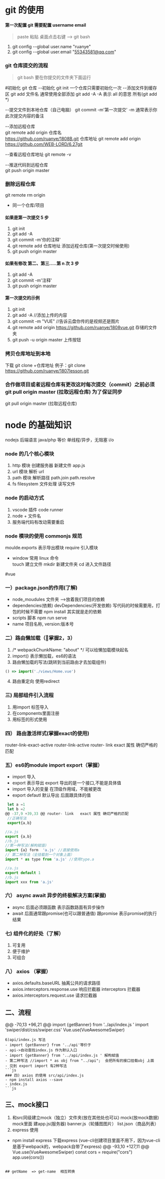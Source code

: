# git 的使用

#### 第一次配置 git 需要配置 username email

> paste 粘贴
> 桌面点击右键 --> git bash

1. git config --global user.name "ruanye"
2. git config --global user.email "55343581@qq.com"

### git 仓库提交的流程

> git bash 要在你提交的文件夹下面运行

#初始化 git 仓库 
  --初始化
        git init  一个仓库只需要初始化一次
  --添加文件到缓存区
        git add 文件名
        通常使用全部添加
        git add -A -A 表示 all 的意思 所有(git add \*)

  --提交文件到本地仓库（自己电脑）
        git commit -m'第一次提交'       -m 通常表示你此次提交内容的备注

  --添加远程仓库  
        git remote add origin 仓库名  
            https://github.com/ruanye/1808B.git 仓库地址
        git remote add origin https://github.com/WEB-LORD/6.27git

  --查看远程仓库地址
        git remote -v

  --推送代码到远程仓库  
        git push origin master

### 删除远程仓库

git remote rm origin

- 同一个仓库/项目

#### 如果是第一次提交 5 步

1. git init
2. git add -A
3. git commit -m'你的注释'
4. git remote add 仓库地址 添加远程仓库(第一次提交时候使用)
5. git push origin master

#### 如果有修改 第二、第三.....第 n 次 3 步

1. git add -A
2. git commit -m'注释'
3. git push origin master


#### 第一次提交的示例

1. git init
2. git add -A //添加上传的内容
3. git commit -m "VUE" //告诉云盘你传的是视频还是图片
4. git remote add origin https://github.com/ruanye/1808vue.git 存储的文件夹
5. git push -u origin master 上传按钮

### 拷贝仓库地址到本地

下载 git clone +仓库地址
例子：git clone https://github.com/ruanye/1807lesson.git

### 合作做项目或者远程仓库有更改这时每次提交（commit）之前必须 git pull origin master (拉取远程仓库) 为了保证同步
git pull origin master (拉取远程仓库)









# node 的基础知识

nodejs 后端语言 java/php 等价 单线程/异步，无阻塞 i/o

### node 的几个核心模块

1. http 模块 创建服务器
   新建文件 app.js
2. url 模块 解析 url
3. path 模块 解析路径 path.join path.resolve
4. fs filesystem 文件处理 读写文件

### node 的启动方式

1. vscode 插件 code runner
2. node + 文件名
3. 服务端代码有改动需要重启

### node 模块的使用 commonjs 规范

moulde.exports 表示导出模块
require 引入模块

- window 常用 linux 命令  
  touch 建立文件
  mkdir 新建文件夹
  cd 进入文件路径








#vue
### 一）package.json的作用(了解)
- node_moudules 文件夹 -->放着我们项目的依赖 
- dependencies(依赖)  devDependencies(开发依赖) 写代码的时候需要用，打包的时候不需要 npm install 其实就是走的依赖 
- scripts 脚本 npm run serve 
- name 项目名称, version:版本号
### 二）路由懒加载（掌握2，3）
1. /* webpackChunkName: "about" */   可以给懒加载模块起名 
2. import() 表示懒加载，es6的语法 
3. 路由懒加载的写法(跳转到当前路由才去加载组件) 
```js
() => import('./views/Home.vue')
```
4. 路由重定向 使用redirect 
### 三) 局部组件引入流程
1. 用import 标签导入
2. 在components里面注册
3. 用标签的形式使用 

### 四） 路由激活样式(掌握exact的使用) 
router-link-exact-active router-link-active
router- link   exact 属性 确切严格的匹配  
### 五）es6的module  import export（掌握） 
- import 导入
- export 表示导出  export 导出的是一个接口,不能是具体值 
- import 导入的变量 在顶级作用域，不能被更改 
- export defautl 默认导出 后面跟具体的值   
```js
 let a =1 
 let b =2 
@@ -37,9 +39,33 @@ router- link   exact 属性 确切严格的匹配
 //正确写法
 export{a,b}
```
<!-- - import {getBanner} from '../api'等价于 
import {getBanner} from '../api/index.js '  
 api->自动查找index.js 作为默认入口  -->
```js
//a.js 
export {a,b}   
//b.js 
//第一种写法(解构赋值)
import {a} form  'a.js' //直接使用a
// 第二种写法（全挂载到一个对象上面）
import * as type from 'a.js' //使用type.a 
```
```js
//a.js
export default 1
//b.js
import xxx from 'a.js'
```
### 六） async await 异步的终极解决方案(掌握) 
 - async 后面必须跟函数 表示函数路面有异步操作 
 - await 后面通常跟promise(也可以跟普通值) 跟promise  表示promise的执行结果 
###  七)  组件化的好处（了解）
 1. 可复用 
 2. 便于维护
 3. 可组合
### 八） axios （掌握）
 - axios.defaults.baseURL  抽离公共的请求路径 
 - axios.interceptors.response.use  响应拦截器  interceptors 拦截器 
 - axios.interceptors.request.use 请求拦截器  
 
## 二、流程
@@ -70,13 +96,21 @@ import {getBanner} from '../api/index.js '
import 'swiper/dist/css/swiper.css'
Vue.use(VueAwesomeSwiper)

```
6)api/index.js 写法
- import {getBanner} from '../api'等价于 
- api->自动查找index.js 作为默认入口 
- import {getBanner} from '../api/index.js ' 解构赋值 
- 第二种写法 //import * as obj from "../api";  会把所有的接口挂载obj 上面 
- 见到 export import 有2种写法  
```js
### 四) axios 的使用 src/api/index.js 
- npm install axios --save 
- index.js
```js
```

## 三、mock接口
 1) 和src同级建立mock（独立）文件夹(放在其他处也可以) mock(放mock数据) mock里面 建app.js(服务器)  banner.js（轮播图图片）  list.json（商品列表）
 2) express 使用 
 - npm install express 下载express (vue-cli创建项目里面不用下，因为vue-cli是基于webpack的，webpack自带了express)
@@ -93,10 +127,11 @@ Vue.use(VueAwesomeSwiper)
 const cors = require("cors")
 app.use(cors())
 ```
 
 ## getName  => get-name  相互转换  